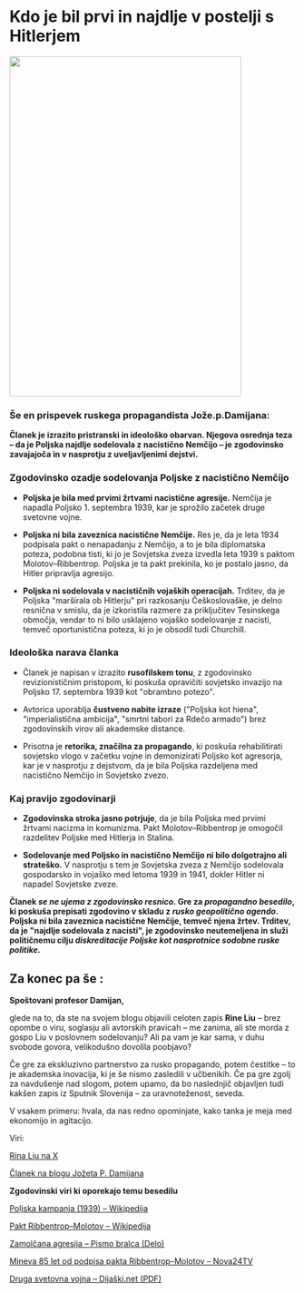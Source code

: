 ﻿#  Kdo je bil prvi in najdlje v postelji s Hitlerjem

<img src="https://www2.arnes.si/~egrmad/gibanje.eu/za_slovenijo/who_was_the_first.png" width="90%" height="600">

### Še en prispevek ruskega propagandista Jože.p.Damijana:

**Članek je izrazito pristranski in ideološko obarvan. Njegova osrednja teza – da je Poljska najdlje sodelovala z nacistično Nemčijo – je zgodovinsko zavajajoča in v nasprotju z uveljavljenimi dejstvi.**

### Zgodovinsko ozadje sodelovanja Poljske z nacistično Nemčijo

-   **Poljska je bila med prvimi žrtvami nacistične agresije.** Nemčija je napadla Poljsko 1. septembra 1939, kar je sprožilo začetek druge svetovne vojne.
    
-   **Poljska ni bila zaveznica nacistične Nemčije.** Res je, da je leta 1934 podpisala pakt o nenapadanju z Nemčijo, a to je bila diplomatska poteza, podobna tisti, ki jo je Sovjetska zveza izvedla leta 1939 s paktom Molotov–Ribbentrop. Poljska je ta pakt prekinila, ko je postalo jasno, da Hitler pripravlja agresijo.
    
-   **Poljska ni sodelovala v nacističnih vojaških operacijah.** Trditev, da je Poljska "marširala ob Hitlerju" pri razkosanju Češkoslovaške, je delno resnična v smislu, da je izkoristila razmere za priključitev Tesinskega območja, vendar to ni bilo usklajeno vojaško sodelovanje z nacisti, temveč oportunistična poteza, ki jo je obsodil tudi Churchill.
    

###  Ideološka narava članka

-   Članek je napisan v izrazito **rusofilskem tonu**, z zgodovinsko revizionističnim pristopom, ki poskuša opravičiti sovjetsko invazijo na Poljsko 17. septembra 1939 kot "obrambno potezo".
    
-   Avtorica uporablja **čustveno nabite izraze** ("Poljska kot hiena", "imperialistična ambicija", "smrtni tabori za Rdečo armado") brez zgodovinskih virov ali akademske distance.
    
-   Prisotna je **retorika, značilna za propagando**, ki poskuša rehabilitirati sovjetsko vlogo v začetku vojne in demonizirati Poljsko kot agresorja, kar je v nasprotju z dejstvom, da je bila Poljska razdeljena med nacistično Nemčijo in Sovjetsko zvezo.
    

###  Kaj pravijo zgodovinarji

-   **Zgodovinska stroka jasno potrjuje**, da je bila Poljska med prvimi žrtvami nacizma in komunizma. Pakt Molotov–Ribbentrop je omogočil razdelitev Poljske med Hitlerja in Stalina.
    
-   **Sodelovanje med Poljsko in nacistično Nemčijo ni bilo dolgotrajno ali strateško.** V nasprotju s tem je Sovjetska zveza z Nemčijo sodelovala gospodarsko in vojaško med letoma 1939 in 1941, dokler Hitler ni napadel Sovjetske zveze.
    

**Članek *se ne ujema z zgodovinsko resnico*. Gre za *propagandno besedilo*, ki poskuša prepisati zgodovino v skladu z *rusko geopolitično agendo*. Poljska ni bila zaveznica nacistične Nemčije, temveč njena žrtev. Trditev, da je "najdlje sodelovala z nacisti", je zgodovinsko neutemeljena in služi političnemu cilju *diskreditacije Poljske kot nasprotnice sodobne ruske politike.***

Za konec pa še :
----------
**Spoštovani profesor Damijan,**

glede na to, da ste na svojem blogu objavili celoten zapis **Rine Liu** – brez opombe o viru, soglasju ali avtorskih pravicah – me zanima, ali ste morda z gospo Liu v poslovnem sodelovanju? Ali pa vam je kar sama, v duhu svobode govora, velikodušno dovolila poobjavo?

Če gre za ekskluzivno partnerstvo za rusko propagando, potem čestitke – to je akademska inovacija, ki je še nismo zasledili v učbenikih. Če pa gre zgolj za navdušenje nad slogom, potem upamo, da bo naslednjič objavljen tudi kakšen zapis iz Sputnik Slovenija – za uravnoteženost, seveda.

V vsakem primeru: hvala, da nas redno opominjate, kako tanka je meja med ekonomijo in agitacijo.

Viri:

[Rina Liu na X](https://x.com/rinalu_/status/1967285654808936502)

[Članek na blogu Jožeta P. Damijana](https://damijan.org/2025/09/15/kdo-je-bil-prvi-in-najdlje-v-postelji-s-hitlerjem/#more-89960)

**Zgodovinski viri ki oporekajo temu besedilu**

[Poljska kampanja (1939) – Wikipedija](https://sl.wikipedia.org/wiki/Poljska_kampanja_%281939%29)

[Pakt Ribbentrop–Molotov – Wikipedija](https://sl.wikipedia.org/wiki/Pakt_Ribbentrop-Molotov)

[Zamolčana agresija – Pismo bralca (Delo)](https://old.delo.si/tuditi/tvojsvet/pismo-bralca-17-september-1939-zamolcana-agresija.html)

[Mineva 85 let od podpisa pakta Ribbentrop–Molotov – Nova24TV](https://nova24tv.si/mineva-85-let-od-podpisa-pakta-ribbentrop-molotov-zacetka-kolaboracije-nacistov-s-komunisti/)

[Druga svetovna vojna – Dijaški.net (PDF)](https://dijaski.net/get/zgo_sno_druga_svetovna_vojna_svet_po_vojni_01.pdf)
